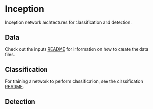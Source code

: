 # Inception
Inception network archtectures for classification and detection. 

## Data

Check out the inputs [README](inputs/README.md) for information on how to create the data files.
 
## Classification

For training a network to perform classification, see the classification [README](v3/classification/README.md). 


## Detection
